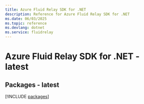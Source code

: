 ```yaml
---
title: Azure Fluid Relay SDK for .NET
description: Reference for Azure Fluid Relay SDK for .NET
ms.date: 06/03/2025
ms.topic: reference
ms.devlang: dotnet
ms.service: fluidrelay
---
```

# Azure Fluid Relay SDK for .NET - latest
## Packages - latest
[!INCLUDE [packages](fluid-relay-index.md)]